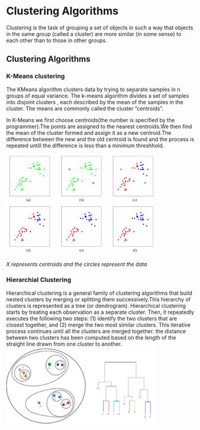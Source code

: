 # Clustering Algorithms
 
Clustering is the task of grouping a set of objects in such a way that objects in the same group (called a cluster) are more similar (in some sense) to each other than to those in other groups.
## Clustering Algorithms
### K-Means clustering
The KMeans algorithm clusters data by trying to separate samples in n groups of equal variance.
The k-means algorithm divides a set of  samples  into  disjoint clusters , each described by the mean 
of the samples in the cluster. The means are commonly called the cluster “centroids”.

In K-Means we first choose centroids(the number is specified by the programmer).The points are assigned to the nearest centroids.We then find the mean of the cluster formed
and assign it as a new centroid.The difference between the new and the old centroid is found and the process is repeated untill the difference is less than a minimum threshhold.

<img src="kmeans1.png" alt="drawing" width="400"/>

*X represents centroids and the circles represent the data*

### Hierarchial Clustering
Hierarchical clustering is a general family of clustering algorithms that build nested clusters by merging or splitting them successively.This hierarchy of clusters is represented as a tree (or dendrogram).
Hierarchical clustering starts by treating each observation as a separate cluster. Then, it repeatedly executes the following two steps:
(1) identify the two clusters that are closest together, and (2) merge the two most similar clusters. This iterative process continues until all the clusters are merged together.
the distance between two clusters has been computed based on the length of the straight line drawn from one cluster to another.
<img src="clustergram.png" alt="drawing" width="400"/>
